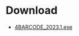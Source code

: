 # Download

- [4BARCODE_2023.1.exe](https://d94r2itylgwnp.cloudfront.net/Drivers/2023/2023.1/4BARCODE_2023.1.exe)
